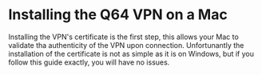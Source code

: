 Installing the Q64 VPN on a Mac
===
Installing the VPN's certificate is the first step, this allows your Mac to validate tha authenticity of the VPN upon connection.
Unfortunantly the installation of the certificate is not as simple as it is on Windows, but if you follow this guide exactly,
you will have no issues.
